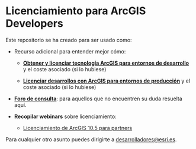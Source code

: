 # Licenciamiento para ArcGIS Developers

Este repositorio se ha creado para ser usado como:

* Recurso adicional para entender mejor cómo:

    * **[Obtener y licenciar tecnología ArcGIS para entornos de desarrollo](desarrollo/README)** y el coste asociado (si lo hubiese)

    * **[Licenciar desarrollos con ArcGIS para entornos de producción](produccion/README)** y el coste asociado (si lo hubiese)

* **[Foro de consulta](https://github.com/esri-es/licenciamiento-developers/issues)**: para aquellos que no encuentren su duda resuelta aquí.

* **Recopilar webinars** sobre licenciamiento:

    * [Licenciamiento de ArcGIS 10.5 para partners](https://www.youtube.com/watch?v=WglgAsC4Wow)

Para cualquier otro asunto puedes dirigirte a desarrolladores@esri.es.
